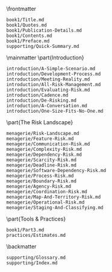 

\frontmatter

```include
book1/Title.md
book1/Quotes.md
book1/Publication-Details.md
book1/Contents.md
book1/Preface.md
supporting/Quick-Summary.md
```

\mainmatter
\part{Introduction}

```include
introduction/A-Simple-Scenario.md
introduction/Development-Process.md
introduction/Meeting-Reality.md
introduction/All-Risk-Management.md
introduction/Evaluating-Risk.md
introduction/Cadence.md
introduction/De-Risking.md
introduction/A-Conversation.md
introduction/One-Size-Fits-No-One.md
```

\part{The Risk Landscape}

```include
menagerie/Risk-Landscape.md
menagerie/Feature-Risk.md
menagerie/Communication-Risk.md
menagerie/Complexity-Risk.md
menagerie/Dependency-Risk.md
menagerie/Scarcity-Risk.md
menagerie/Deadline-Risk.md
menagerie/Software-Dependency-Risk.md
menagerie/Process-Risk.md 
menagerie/Boundary-Risk.md
menagerie/Agency-Risk.md 
menagerie/Coordination-Risk.md
menagerie/Map-And-Territory-Risk.md
menagerie/Operational-Risk.md
menagerie/Staging-And-Classifying.md
```

\part{Tools \& Practices}

```include
book1/Part3.md
practices/Estimates.md
```

\backmatter

```include
supporting/Glossary.md
supporting/Index.md
```